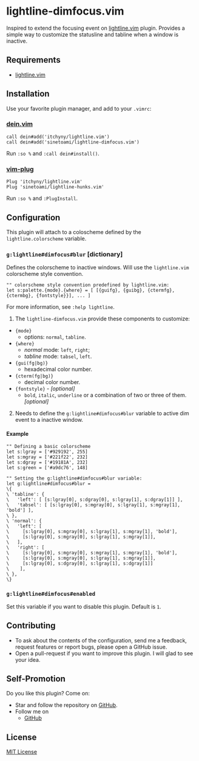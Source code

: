 # lightline-dimfocus.vim
Inspired to extend the focusing event on [lightline.vim][] plugin. Provides 
a simple way to customize the statusline and tabline when a window is inactive.

## Requirements
- [lightline.vim][]

## Installation
Use your favorite plugin manager, and add to your `.vimrc`: 

### [dein.vim][]
```vim
call dein#add('itchyny/lightline.vim')
call dein#add('sinetoami/lightline-dimfocus.vim')
```
Run `:so %` and `:call dein#install()`.

### [vim-plug][]
```vim
Plug 'itchyny/lightline.vim'
Plug 'sinetoami/lightline-hunks.vim'
```
Run `:so %` and `:PlugInstall`.

## Configuration
This plugin will attach to a coloscheme defined by the `lightline.colorscheme` variable.

### `g:lightline#dimfocus#blur` [dictionary]
Defines the colorscheme to inactive windows. Will use the `lightline.vim` 
colorscheme style convention.
```vim
"" colorscheme style convention predefined by lightline.vim:
let s:palette.{mode}.{where} = [ [{guifg}, {guibg}, {ctermfg}, {ctermbg}, {fontstyle}}], ... ]
```
For more information, see `:help lightline`.

1. The `lightline-dimfocus.vim` provide these components to customize:
 - `{mode}` 
     - options: `normal`, `tabline`.
 - `{where}`
     - *normal* mode: `left`, `right`; 
     - *tabline* mode: `tabsel`, `left`.
 - `{gui(fg|bg)}` 
     - hexadecimal color number.
 - `{cterm(fg|bg)}` 
     - decimal color number.
 - `{fontstyle}` - *[optional]* 
     - `bold`, `italic`, `underline` or a combination of two or three 
         of them. *[optional]*

2. Needs to define the `g:lightline#dimfocus#blur` variable to active dim 
   event to a inactive window.
#### Example
```vim
"" Defining a basic colorscheme
let s:lgray = ['#929192', 255]
let s:mgray = ['#221f22', 232]
let s:dgray = ['#19181A', 232]
let s:green = ['#a9dc76', 148]

"" Setting the g:lightline#dimfocus#blur variable:
let g:lightline#dimfocus#blur = 
\{
\ 'tabline': {
\   'left': [ [s:lgray[0], s:dgray[0], s:lgray[1], s:dgray[1]] ],
\   'tabsel': [ [s:lgray[0], s:mgray[0], s:lgray[1], s:mgray[1], 'bold'] ],
\ },
\ 'normal': {
\   'left': [ 
\     [s:lgray[0], s:mgray[0], s:lgray[1], s:mgray[1], 'bold'], 
\     [s:lgray[0], s:mgray[0], s:lgray[1], s:mgray[1]], 
\   ],
\   'right': [ 
\     [s:lgray[0], s:mgray[0], s:mgray[1], s:mgray[1], 'bold'], 
\     [s:lgray[0], s:mgray[0], s:lgray[1], s:mgray[1]], 
\     [s:lgray[0], s:dgray[0], s:lgray[1], s:dgray[1]] 
\    ],
\ },
\}
```

### `g:lightline#dimfocus#enabled`
Set this variable if you want to disable this plugin. Default is `1`.

## Contributing
- To ask about the contents of the configuration, send me a feedback, 
    request features or report bugs, please open a GitHub issue.
- Open a pull-request if you want to improve this plugin. 
    I will glad to see your idea.

## Self-Promotion
Do you like this plugin? Come on:
- Star and follow the repository on [GitHub](https://github.com/sinetoami/lightline-dimfocus.vim).
- Follow me on
  - [GitHub](https://github.com/sinetoami)

## License
[MIT License](LICENSE)

[lightline.vim]: https://github.com/itchyny/lightline.vim
[dein.vim]: https://github.com/Shougo/dein.vim
[vim-plug]: https://github.com/junegunn/vim-plug
